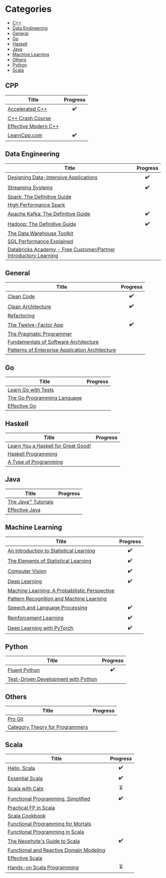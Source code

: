 # Categories

* [C++](#cpp)
* [Data Engineering](#data-engineering)
* [General](#general)
* [Go](#go)
* [Haskell](#haskell)
* [Java](#java)
* [Machine Learning](#machine-learning)
* [Others](#others)
* [Python](#python)
* [Scala](#scala)

## CPP

| Title                                                                                               | Progress                 |
| --------------------------------------------------------------------------------------------------- | :----------------------: |
| [Accelerated C++](https://www.amazon.com/Accelerated-C-Practical-Programming-Example/dp/020170353X) | :heavy_check_mark:       |
| [C++ Crash Course](https://nostarch.com/cppcrashcourse)                                             |                          |
| [Effective Modern C++](https://www.oreilly.com/library/view/effective-modern-c/9781491908419)       |                          |
| [LearnCpp.com](https://learncpp.com/)                                                               | :heavy_check_mark:       |

## Data Engineering

| Title                                                                                                              | Progress           |
| ------------------------------------------------------------------------------------------------------------------ | :----------------: |
| [Designing Data-Intensive Applications](https://dataintensive.net/)                                                | :heavy_check_mark: |
| [Streaming Systems](http://streamingsystems.net/)                                                                  | :heavy_check_mark: |
| [Spark: The Definitive Guide](https://www.oreilly.com/library/view/spark-the-definitive/9781491912201/)            |                    |
| [High Performance Spark](https://www.oreilly.com/library/view/high-performance-spark/9781491943199/)               |                    |
| [Apache Kafka: The Definitive Guide](https://www.confluent.io/resources/kafka-the-definitive-guide/)               | :heavy_check_mark: |
| [Hadoop: The Definitive Guide](https://www.oreilly.com/library/view/hadoop-the-definitive/9781491901687/)          | :heavy_check_mark: |
| [The Data Warehouse Toolkit](https://www.amazon.com/Data-Warehouse-Toolkit-Definitive-Dimensional/dp/1118530802)   |                    |
| [SQL Performance Explained](https://use-the-index-luke.com/)                                                       |                    |
| [Databricks Academy - Free Customer/Partner Introductory Learning](https://academy.databricks.com)                 |                    |

## General

| Title                                                                                                                                          | Progress           |
| ---------------------------------------------------------------------------------------------------------------------------------------------- | :----------------: |
| [Clean Code](https://www.amazon.com/Clean-Code-Handbook-Software-Craftsmanship/dp/0132350882)                                                  | :heavy_check_mark: |
| [Clean Architecture](https://www.amazon.com/Clean-Architecture-Craftsmans-Software-Structure/dp/0134494164)                                    | :heavy_check_mark: |
| [Refactoring](https://www.amazon.com/Refactoring-Improving-Existing-Addison-Wesley-Signature-ebook/dp/B07LCM8RG2)                              |                    |
| [The Twelve-Factor App](https://12factor.net/)                                                                                                 | :heavy_check_mark: |
| [The Pragmatic Programmer](https://pragprog.com/book/tpp20/the-pragmatic-programmer-20th-anniversary-edition)                                  |                    | 
| [Fundamentals of Software Architecture](https://www.amazon.com/Fundamentals-Software-Architecture-Comprehensive-Characteristics/dp/1492043451) |                    | 
| [Patterns of Enterprise Application Architecture](https://www.amazon.com/Patterns-Enterprise-Application-Architecture-Martin/dp/0321127420)    |                    | 


## Go

| Title                                                               | Progress           |
| ------------------------------------------------------------------- | :----------------: |
| [Learn Go with Tests](https://quii.gitbook.io/learn-go-with-tests/) |                    |
| [The Go Programming Language](http://www.gopl.io/)                  |                    |
| [Effective Go](https://golang.org/doc/effective_go.html)            |                    |

## Haskell

| Title                                                               | Progress           |
| ------------------------------------------------------------------- | :----------------: |
| [Learn You a Haskell for Great Good!](http://learnyouahaskell.com/) |                    |
| [Haskell Programming](http://haskellbook.com/)                      |                    |
| [A Type of Programming](https://atypeofprogramming.com/)            |                    |

## Java

| Title                                                                                    | Progress |
| ---------------------------------------------------------------------------------------- | :------: |
| [The Java™ Tutorials](https://docs.oracle.com/javase/tutorial/)                          |          |
| [Effective Java](https://www.oreilly.com/library/view/effective-java-3rd/9780134686097/) |          |

## Machine Learning

| Title                                                                                                                                                                                   | Progress           |
| --------------------------------------------------------------------------------------------------------------------------------------------------------------------------------------- | :----------------: |
| [An Introduction to Statistical Learning](http://faculty.marshall.usc.edu/gareth-james/ISL/)                                                                                            | :heavy_check_mark: |
| [The Elements of Statistical Learning](https://web.stanford.edu/~hastie/ElemStatLearn/)                                                                                                 | :heavy_check_mark: |
| [Computer Vision](http://szeliski.org/Book/drafts/SzeliskiBook_20100903_draft.pdf)                                                                                                      | :heavy_check_mark: |
| [Deep Learning](http://www.deeplearningbook.org/)                                                                                                                                       | :heavy_check_mark: |
| [Machine Learning: A Probabilistic Perspective](https://www.amazon.com/Machine-Learning-Probabilistic-Perspective-Computation/dp/0262018020)                                            |                    |
| [Pattern Recognition and Machine Learning](http://users.isr.ist.utl.pt/~wurmd/Livros/school/Bishop%20-%20Pattern%20Recognition%20And%20Machine%20Learning%20-%20Springer%20%202006.pdf) |                    |
| [Speech and Language Processing](https://web.stanford.edu/~jurafsky/slp3/)                                                                                                              | :heavy_check_mark: |
| [Reinforcement Learning](http://incompleteideas.net/book/the-book.html)                                                                                                                 | :heavy_check_mark: |
| [Deep Learning with PyTorch](https://pytorch.org/deep-learning-with-pytorch)                                                                                                            | :heavy_check_mark: |

## Python

| Title                                                                      | Progress           |
| -------------------------------------------------------------------------- | :----------------: |
| [Fluent Python](http://shop.oreilly.com/product/0636920032519.do)          | :heavy_check_mark: |
| [Test-Driven Development with Python](https://www.obeythetestinggoat.com/) |                    |

## Others

| Title                                                                           | Progress           |
| ------------------------------------------------------------------------------- | :----------------: |
| [Pro Git](https://git-scm.com/book/en/v2)                                       |                    |
| [Category Theory for Programmers](https://github.com/hmemcpy/milewski-ctfp-pdf) |                    |

## Scala

| Title                                                                                                            | Progress                 |
| ---------------------------------------------------------------------------------------------------------------- | :----------------------: |
| [Hello, Scala](https://hello-scala.com/)                                                                         | :heavy_check_mark:       |
| [Essential Scala](https://underscore.io/books/essential-scala/)                                                  | :heavy_check_mark:       |
| [Scala with Cats](https://underscore.io/books/scala-with-cats/)                                                  | :hourglass_flowing_sand: |
| [Functional Programming, Simplified](https://alvinalexander.com/scala/functional-programming-simplified-book)    | :heavy_check_mark:       |
| [Practical FP in Scala](https://leanpub.com/pfp-scala)                                                           |                          |
| [Scala Cookbook](https://www.amazon.com/Scala-Cookbook-Object-Oriented-Functional-Programming/dp/1449339611)     |                          |
| [Functional Programming for Mortals](https://leanpub.com/fpmortals)                                              |                          |
| [Functional Programming in Scala](https://www.manning.com/books/functional-programming-in-scala)                 |                          |
| [The Neophyte's Guide to Scala](https://danielwestheide.com/books/the-neophytes-guide-to-scala/)                 | :heavy_check_mark:       |
| [Functional and Reactive Domain Modeling](https://www.manning.com/books/functional-and-reactive-domain-modeling) |                          |
| [Effective Scala](http://twitter.github.io/effectivescala/)                                                      |                          |
| [Hands-on Scala Programming](https://www.handsonscala.com/)                                                      | :hourglass_flowing_sand: |
